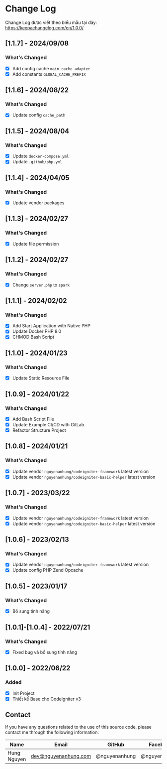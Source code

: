 # Change Log

Change Log được viết theo biểu mẫu tại đây: https://keepachangelog.com/en/1.0.0/

## [1.1.7] - 2024/09/08

### What's Changed

- [x] Add config cache `main_cache_adapter`
- [x] Add constants `GLOBAL_CACHE_PREFIX`

## [1.1.6] - 2024/08/22

### What's Changed

- [x] Update config `cache_path`

## [1.1.5] - 2024/08/04

### What's Changed

- [x] Update `docker-compose.yml`
- [x] Update `.github/php.yml`

## [1.1.4] - 2024/04/05

### What's Changed

- [x] Update vendor packages

## [1.1.3] - 2024/02/27

### What's Changed

- [x] Update file permission

## [1.1.2] - 2024/02/27

### What's Changed

- [x] Change `server.php` to `spark`

## [1.1.1] - 2024/02/02

### What's Changed

- [x] Add Start Application with Native PHP
- [x] Update Docker PHP 8.0
- [x] CHMOD Bash Script

## [1.1.0] - 2024/01/23

### What's Changed

- [x] Update Static Resource File

## [1.0.9] - 2024/01/22

### What's Changed

- [x] Add Bash Script File
- [x] Update Example CI/CD with GitLab
- [x] Refactor Structure Project

## [1.0.8] - 2024/01/21

### What's Changed

- [x] Update vendor `nguyenanhung/codeigniter-framework` latest version
- [x] Update vendor `nguyenanhung/codeigniter-basic-helper` latest version

## [1.0.7] - 2023/03/22

### What's Changed

- [x] Update vendor `nguyenanhung/codeigniter-framework` latest version
- [x] Update vendor `nguyenanhung/codeigniter-basic-helper` latest version

## [1.0.6] - 2023/02/13

### What's Changed

- [x] Update vendor `nguyenanhung/codeigniter-framework` latest version
- [x] Update config PHP Zend Opcache

## [1.0.5] - 2023/01/17

### What's Changed

- [x] Bổ sung tính năng

## [1.0.1]-[1.0.4] - 2022/07/21

### What's Changed

- [x] Fixed bug và bổ sung tính năng

## [1.0.0] - 2022/06/22

### Added

- [x] Init Project
- [x] Thiết kế Base cho CodeIgniter v3

## Contact

If you have any questions related to the use of this source code, please contact me through the following information:

| Name        | Email                | GitHub        | Facebook      |
|-------------|----------------------|---------------|---------------|
| Hung Nguyen | dev@nguyenanhung.com | @nguyenanhung | @nguyenanhung |
